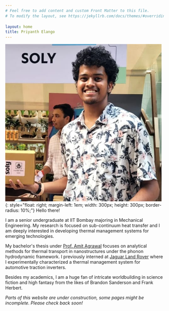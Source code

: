 ```yaml
---
# Feel free to add content and custom Front Matter to this file.
# To modify the layout, see https://jekyllrb.com/docs/themes/#overriding-theme-defaults

layout: home
title: Priyanth Elango
---
```

![image](/pfp.jpeg){: style="float: right;  margin-left: 1em; width: 300px; height: 300px; border-radius: 10%;"}
Hello there!

I am a senior undergraduate at IIT Bombay majoring in Mechanical Engineering. 
My research is focused on sub-continuum heat transfer and I am deeply interested in developing thermal management systems for emerging technologies.

My bachelor's thesis under [Prof. Amit Agrawal](https://www.me.iitb.ac.in/~amit.agrawal/about.html) focuses on analytical methods for thermal transport in nanostructures under the phonon hydrodynamic framework. I previously interned at [Jaguar Land Rover](https://www.jaguarlandrover.com/) where I experimentally characterized a thermal management system for automotive traction inverters.

Besides my academics, I am a huge fan of intricate worldbuilding in science fiction and high fantasy from the likes of Brandon Sanderson and Frank Herbert. 

_Parts of this website are under construction, some pages might be incomplete. Please check back soon!_

